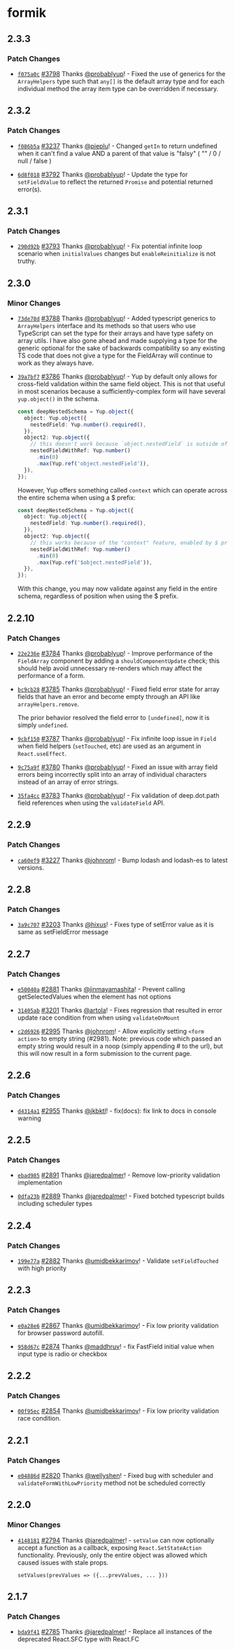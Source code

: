 # formik

## 2.3.3

### Patch Changes

- [`f075a0c`](https://github.com/jaredpalmer/formik/commit/f075a0cf8228c135ff71c58e139246ad24aae529) [#3798](https://github.com/jaredpalmer/formik/pull/3798) Thanks [@probablyup](https://github.com/probablyup)! - Fixed the use of generics for the `ArrayHelpers` type such that `any[]` is the default array type and for each individual method the array item type can be overridden if necessary.

## 2.3.2

### Patch Changes

- [`f086b5a`](https://github.com/jaredpalmer/formik/commit/f086b5a3bb6a155b4dc4ac3735c88805f9f5c4e4) [#3237](https://github.com/jaredpalmer/formik/pull/3237) Thanks [@pieplu](https://github.com/pieplu)! - Changed `getIn` to return undefined when it can't find a value AND a parent of that value is "falsy" ( "" / 0 / null / false )

* [`6d8f018`](https://github.com/jaredpalmer/formik/commit/6d8f018d7f52b863405b2e310be4b4195c2ba39c) [#3792](https://github.com/jaredpalmer/formik/pull/3792) Thanks [@probablyup](https://github.com/probablyup)! - Update the type for `setFieldValue` to reflect the returned `Promise` and potential returned error(s).

## 2.3.1

### Patch Changes

- [`290d92b`](https://github.com/jaredpalmer/formik/commit/290d92b34056593f551ad55baf00dc6f8c700bbe) [#3793](https://github.com/jaredpalmer/formik/pull/3793) Thanks [@probablyup](https://github.com/probablyup)! - Fix potential infinite loop scenario when `initialValues` changes but `enableReinitialize` is not truthy.

## 2.3.0

### Minor Changes

- [`73de78d`](https://github.com/jaredpalmer/formik/commit/73de78d169f0bc25bd84dff0beaed3cc7a2cbb11) [#3788](https://github.com/jaredpalmer/formik/pull/3788) Thanks [@probablyup](https://github.com/probablyup)! - Added typescript generics to `ArrayHelpers` interface and its methods so that users who use TypeScript can set the type for their arrays and have type safety on array utils. I have also gone ahead and made supplying a type for the generic optional for the sake of backwards compatibility so any existing TS code that does not give a type for the FieldArray will continue to work as they always have.

* [`39a7bf7`](https://github.com/jaredpalmer/formik/commit/39a7bf7ca31f2ef5b149a8ff02bab64667e19654) [#3786](https://github.com/jaredpalmer/formik/pull/3786) Thanks [@probablyup](https://github.com/probablyup)! - Yup by default only allows for cross-field validation within the
  same field object. This is not that useful in most scenarios because
  a sufficiently-complex form will have several `yup.object()` in the
  schema.

  ```ts
  const deepNestedSchema = Yup.object({
    object: Yup.object({
      nestedField: Yup.number().required(),
    }),
    object2: Yup.object({
      // this doesn't work because `object.nestedField` is outside of `object2`
      nestedFieldWithRef: Yup.number()
        .min(0)
        .max(Yup.ref('object.nestedField')),
    }),
  });
  ```

  However, Yup offers something called `context` which can operate across
  the entire schema when using a \$ prefix:

  ```ts
  const deepNestedSchema = Yup.object({
    object: Yup.object({
      nestedField: Yup.number().required(),
    }),
    object2: Yup.object({
      // this works because of the "context" feature, enabled by $ prefix
      nestedFieldWithRef: Yup.number()
        .min(0)
        .max(Yup.ref('$object.nestedField')),
    }),
  });
  ```

  With this change, you may now validate against any field in the entire schema,
  regardless of position when using the \$ prefix.

## 2.2.10

### Patch Changes

- [`22e236e`](https://github.com/jaredpalmer/formik/commit/22e236ed8035c7c5824232202c8ce52193338d5a) [#3784](https://github.com/jaredpalmer/formik/pull/3784) Thanks [@probablyup](https://github.com/probablyup)! - Improve performance of the `FieldArray` component by adding a `shouldComponentUpdate` check; this should help avoid unnecessary re-renders which may affect the performance of a form.

* [`bc9cb28`](https://github.com/jaredpalmer/formik/commit/bc9cb28df7ad07277a499e8301cfd1bb7b230b86) [#3785](https://github.com/jaredpalmer/formik/pull/3785) Thanks [@probablyup](https://github.com/probablyup)! - Fixed field error state for array fields that have an error and become empty through an API like `arrayHelpers.remove`.

  The prior behavior resolved the field error to `[undefined]`, now it is simply `undefined`.

- [`9cbf150`](https://github.com/jaredpalmer/formik/commit/9cbf150e65d7c5498900f19b4fa1897ca8a2c87f) [#3787](https://github.com/jaredpalmer/formik/pull/3787) Thanks [@probablyup](https://github.com/probablyup)! - Fix infinite loop issue in `Field` when field helpers (`setTouched`, etc) are used as an argument in `React.useEffect`.

* [`9c75a9f`](https://github.com/jaredpalmer/formik/commit/9c75a9f639eb38ad55c351e5e1def8a7e5ebd1f3) [#3780](https://github.com/jaredpalmer/formik/pull/3780) Thanks [@probablyup](https://github.com/probablyup)! - Fixed an issue with array field errors being incorrectly split into an array of individual characters instead of an array of error strings.

- [`35fa4cc`](https://github.com/jaredpalmer/formik/commit/35fa4cc38260d709a5570dd3c9ef82831758a5f5) [#3783](https://github.com/jaredpalmer/formik/pull/3783) Thanks [@probablyup](https://github.com/probablyup)! - Fix validation of deep.dot.path field references when using the `validateField` API.

## 2.2.9

### Patch Changes

- [`ca60ef9`](https://github.com/formium/formik/commit/ca60ef9517fdefdf928b627dd1c0039fe6febd5d) [#3227](https://github.com/formium/formik/pull/3227) Thanks [@johnrom](https://github.com/johnrom)! - Bump lodash and lodash-es to latest versions.

## 2.2.8

### Patch Changes

- [`3a9c707`](https://github.com/formium/formik/commit/3a9c707c8eec200d6eae2955536fb987daf38854) [#3203](https://github.com/formium/formik/pull/3203) Thanks [@hixus](https://github.com/hixus)! - Fixes type of setError value as it is same as setFieldError message

## 2.2.7

### Patch Changes

- [`e50040a`](https://github.com/formium/formik/commit/e50040abe49cf7bb46580ea46af6a2b487539830) [#2881](https://github.com/formium/formik/pull/2881) Thanks [@jinmayamashita](https://github.com/jinmayamashita)! - Prevent calling getSelectedValues when the element has not options

* [`31405ab`](https://github.com/formium/formik/commit/31405abfc9373b2236eecf0f34f630906579e193) [#3201](https://github.com/formium/formik/pull/3201) Thanks [@artola](https://github.com/artola)! - Fixes regression that resulted in error update race condition from when using `validateOnMount`

- [`c2d6926`](https://github.com/formium/formik/commit/c2d692659dc0c1ee43f7e9f60e18c36e0701eefe) [#2995](https://github.com/formium/formik/pull/2995) Thanks [@johnrom](https://github.com/johnrom)! - Allow explicitly setting `<form action>` to empty string (#2981). Note: previous code which passed an empty string would result in a noop (simply appending # to the url), but this will now result in a form submission to the current page.

## 2.2.6

### Patch Changes

- [`d4314a1`](https://github.com/formium/formik/commit/d4314a14cac4bfb0b2c2f1e5cf07a4fc3fb2d2d8) [#2955](https://github.com/formium/formik/pull/2955) Thanks [@jkbktl](https://github.com/jkbktl)! - fix(docs): fix link to docs in console warning

## 2.2.5

### Patch Changes

- [`ebad985`](https://github.com/formium/formik/commit/ebad98569e034c5bd8f52a7926480b7d63127cd4) [#2891](https://github.com/formium/formik/pull/2891) Thanks [@jaredpalmer](https://github.com/jaredpalmer)! - Remove low-priority validation implementation

* [`0dfa23b`](https://github.com/formium/formik/commit/0dfa23b6b312db1f2c3d22019975212f0f901c00) [#2889](https://github.com/formium/formik/pull/2889) Thanks [@jaredpalmer](https://github.com/jaredpalmer)! - Fixed botched typescript builds including scheduler types

## 2.2.4

### Patch Changes

- [`199e77a`](https://github.com/formium/formik/commit/199e77a3f69e9886d88fc7114c37769cd365d9c6) [#2882](https://github.com/formium/formik/pull/2882) Thanks [@umidbekkarimov](https://github.com/umidbekkarimov)! - Validate `setFieldTouched` with high priority

## 2.2.3

### Patch Changes

- [`e0a28e6`](https://github.com/formium/formik/commit/e0a28e6872ebfd06e636aac84829b60d704b0694) [#2867](https://github.com/formium/formik/pull/2867) Thanks [@umidbekkarimov](https://github.com/umidbekkarimov)! - Fix low priority validation for browser password autofill.

* [`958d67c`](https://github.com/formium/formik/commit/958d67ca2c3e006031c31150ea0a42248b28ffc7) [#2874](https://github.com/formium/formik/pull/2874) Thanks [@maddhruv](https://github.com/maddhruv)! - fix FastField initial value when input type is radio or checkbox

## 2.2.2

### Patch Changes

- [`00f95ec`](https://github.com/formium/formik/commit/00f95ec4ec5266eed8ad4e97b76321205c704d51) [#2854](https://github.com/formium/formik/pull/2854) Thanks [@umidbekkarimov](https://github.com/umidbekkarimov)! - Fix low priority validation race condition.

## 2.2.1

### Patch Changes

- [`e04886d`](https://github.com/formium/formik/commit/e04886db15c7e9b96516b4bd5a1b89d0e895bb7d) [#2820](https://github.com/formium/formik/pull/2820) Thanks [@wellyshen](https://github.com/wellyshen)! - Fixed bug with scheduler and `validateFormWithLowPriority` method not be scheduled correctly

## 2.2.0

### Minor Changes

- [`4148181`](https://github.com/formium/formik/commit/41481819f9187de79c4d948aeaa4ca1d33c53ed7) [#2794](https://github.com/formium/formik/pull/2794) Thanks [@jaredpalmer](https://github.com/jaredpalmer)! - `setValue` can now optionally accept a function as a callback, exposing `React.SetStateAction` functionality. Previously, only the entire object was
  allowed which caused issues with stale props.

  ```tsx
  setValues(prevValues => ({...prevValues, ... }))
  ```

## 2.1.7

### Patch Changes

- [`bda9f41`](https://github.com/formium/formik/commit/bda9f41931fac382eec26b4f1283b881b6bbc240) [#2785](https://github.com/formium/formik/pull/2785) Thanks [@jaredpalmer](https://github.com/jaredpalmer)! - Replace all instances of the deprecated React.SFC type with React.FC
